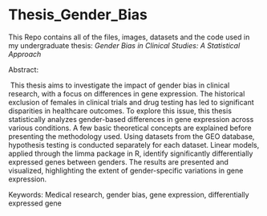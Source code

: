 # Thesis_Gender_Bias

This Repo contains all of the files, images, datasets and the code used in my undergraduate thesis: _Gender Bias in Clinical Studies: A Statistical Approach_

Abstract: 

​
This thesis aims to investigate the impact of gender bias in clinical research, with a
focus on differences in gene expression. The historical exclusion of females in clinical
trials and drug testing has led to significant disparities in healthcare outcomes. To explore
this issue, this thesis statistically analyzes gender-based differences in gene expression
across various conditions. A few basic theoretical concepts are explained before presenting
the methodology used. Using datasets from the GEO database, hypothesis testing is
conducted separately for each dataset. Linear models, applied through the limma package
in R, identify significantly differentially expressed genes between genders. The results are
presented and visualized, highlighting the extent of gender-specific variations in gene
expression.

Keywords: Medical research, gender bias, gene expression, differentially expressed gene
